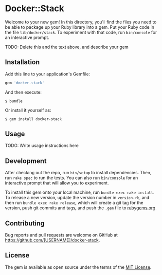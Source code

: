 # Docker::Stack

Welcome to your new gem! In this directory, you'll find the files you need to be able to package up your Ruby library into a gem. Put your Ruby code in the file `lib/docker/stack`. To experiment with that code, run `bin/console` for an interactive prompt.

TODO: Delete this and the text above, and describe your gem

## Installation

Add this line to your application's Gemfile:

```ruby
gem 'docker-stack'
```

And then execute:

    $ bundle

Or install it yourself as:

    $ gem install docker-stack

## Usage

TODO: Write usage instructions here

## Development

After checking out the repo, run `bin/setup` to install dependencies. Then, run `rake spec` to run the tests. You can also run `bin/console` for an interactive prompt that will allow you to experiment.

To install this gem onto your local machine, run `bundle exec rake install`. To release a new version, update the version number in `version.rb`, and then run `bundle exec rake release`, which will create a git tag for the version, push git commits and tags, and push the `.gem` file to [rubygems.org](https://rubygems.org).

## Contributing

Bug reports and pull requests are welcome on GitHub at https://github.com/[USERNAME]/docker-stack.

## License

The gem is available as open source under the terms of the [MIT License](https://opensource.org/licenses/MIT).

